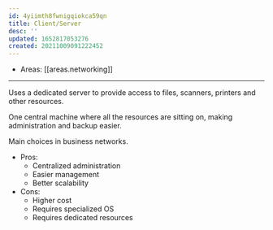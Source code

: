 ```yaml
---
id: 4yiimth8fwnigqiokca59qn
title: Client/Server
desc: ''
updated: 1652817053276
created: 20211009091222452
---
```


- Areas: [[areas.networking]]

---

Uses a dedicated server to provide access to files, scanners, printers and other resources.

One central machine where all the resources are sitting on, making administration and backup easier.

Main choices in business networks.

- Pros:
  - Centralized administration
  - Easier management
  - Better scalability
- Cons:
  - Higher cost
  - Requires specialized OS
  - Requires dedicated resources
